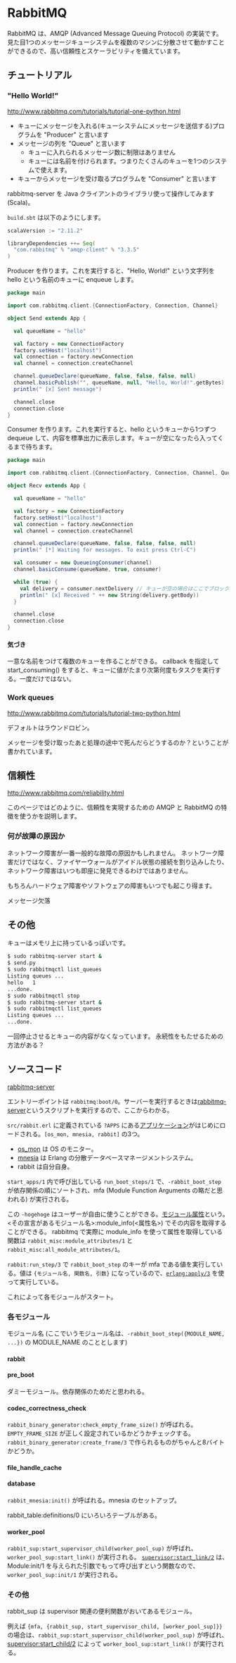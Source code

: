 RabbitMQ
========

RabbitMQ は、AMQP (Advanced Message Queuing Protocol) の実装です。
見た目1つのメッセージキューシステムを複数のマシンに分散させて動かすことができるので、高い信頼性とスケーラビリティを備えています。

チュートリアル
--------------

### "Hello World!"

http://www.rabbitmq.com/tutorials/tutorial-one-python.html

- キューにメッセージを入れる(キューシステムにメッセージを送信する)プログラムを "Producer" と言います
- メッセージの列を "Queue" と言います
  - キューに入れられるメッセージ数に制限はありません
  - キューには名前を付けられます。つまりたくさんのキューを1つのシステムで使えます。
- キューからメッセージを受け取るプログラムを "Consumer" と言います


rabbitmq-server を Java クライアントのライブラリ使って操作してみます (Scala)。

`build.sbt` は以下のようにします。

```scala
scalaVersion := "2.11.2"

libraryDependencies ++= Seq(
  "com.rabbitmq" % "amqp-client" % "3.3.5"
)
```

Producer を作ります。これを実行すると、"Hello, World!" という文字列を hello という名前のキューに enqueue します。

```scala
package main

import com.rabbitmq.client.{ConnectionFactory, Connection, Channel}

object Send extends App {

  val queueName = "hello"

  val factory = new ConnectionFactory
  factory.setHost("localhost")
  val connection = factory.newConnection
  val channel = connection.createChannel

  channel.queueDeclare(queueName, false, false, false, null)
  channel.basicPublish("", queueName, null, "Hello, World!".getBytes)
  println(" [x] Sent message")

  channel.close
  connection.close
}
```

Consumer を作ります。これを実行すると、hello というキューから1つずつ dequeue して、内容を標準出力に表示します。キューが空になったら入ってくるまで待ちます。

```scala
package main

import com.rabbitmq.client.{ConnectionFactory, Connection, Channel, QueueingConsumer}

object Recv extends App {

  val queueName = "hello"

  val factory = new ConnectionFactory
  factory.setHost("localhost")
  val connection = factory.newConnection
  val channel = connection.createChannel

  channel.queueDeclare(queueName, false, false, false, null)
  println(" [*] Waiting for messages. To exit press Ctrl-C")

  val consumer = new QueueingConsumer(channel)
  channel.basicConsume(queueName, true, consumer)

  while (true) {
    val delivery = consumer.nextDelivery // キューが空の場合はここでブロック
    println(" [x] Received " ++ new String(delivery.getBody))
  }

  channel.close
  connection.close
}
```




#### 気づき

一意な名前をつけて複数のキューを作ることができる。
callback を指定して start_consuming() をすると、キューに値がたまり次第何度もタスクを実行する。一度だけではない。


### Work queues

http://www.rabbitmq.com/tutorials/tutorial-two-python.html

デフォルトはラウンドロビン。

メッセージを受け取ったあと処理の途中で死んだらどうするのか？ということが書かれています。





信頼性
------

http://www.rabbitmq.com/reliability.html

このページではどのように、信頼性を実現するための AMQP と RabbitMQ の特徴を使うかを説明します。

### 何が故障の原因か

ネットワーク障害が一番一般的な故障の原因かもしれません。
ネットワーク障害だけではなく、ファイヤーウォールがアイドル状態の接続を割り込みしたり、ネットワーク障害はいつも即座に発見できるわけではありません。

もちろんハードウェア障害やソフトウェアの障害もいつでも起こり得ます。

メッセージ欠落


その他
------

キューはメモリ上に持っているっぽいです。

```sh
$ sudo rabbitmq-server start &
$ send.py
$ sudo rabbitmqctl list_queues
Listing queues ...
hello   1
...done.
$ sudo rabbitmqctl stop
$ sudo rabbitmq-server start &
$ sudo rabbitmqctl list_queues
Listing queues ...
...done.
```

一回停止させるとキューの内容がなくなっています。
永続性をもたせるための方法がある？


ソースコード
------------

[rabbitmq-server](https://github.com/rabbitmq/rabbitmq-server/)


エントリーポイントは `rabbitmq:boot/0`。サーバーを実行するときは[rabbitmq-server](https://github.com/rabbitmq/rabbitmq-server/blob/master/scripts/rabbitmq-server)というスクリプトを実行するので、ここからわかる。

`src/rabbit.erl` に定義されている `?APPS` にある[アプリケーション](http://www.erlang.org/doc/man/application.html)がはじめにロードされる。`[os_mon, mnesia, rabbit]` の3つ。

- [os_mon](http://www.erlang.org/doc/man/os_mon_app.html) は OS のモニター。
- [mnesia](http://www.erlang.org/doc/man/mnesia.html) は Erlang の分散データベースマネージメントシステム。
- rabbit は自分自身。

`start_apps/1` 内で呼び出している `run_boot_steps/1` で、`-rabbit_boot_step` が依存関係の順にソートされ、mfa (Module Function Arguments の略だと思われる) が実行される。

この `-hogehoge` はユーザーが自由に使うことができる。[モジュール属性](http://erlang.org/doc/reference_manual/modules.html)という。<その宣言があるモジュール名>:module_info(<属性名>) でその内容を取得することができる。
rabbitmq で実際に module_info を使って属性を取得している関数は `rabbit_misc:module_attributes/1` と `rabbit_misc:all_module_attributes/1`。

`rabbit:run_step/3` で `rabbit_boot_step` のキーが mfa である値を実行している。値は `{モジュール名, 関数名, 引数}` になっているので、[`erlang:apply/3`](http://www.erlang.org/documentation/doc-6.1/erts-6.1/doc/html/erlang.html#apply-3) を使って実行している。

これによって各モジュールがスタート。

### 各モジュール

モジュール名 (ここでいうモジュール名は、`-rabbit_boot_step({MODULE_NAME, ...})` の MODULE_NAME のこととします)

#### rabbit

#### pre_boot

ダミーモジュール。依存関係のためだと思われる。

#### codec_correctness_check

`rabbit_binary_generator:check_empty_frame_size()` が呼ばれる。
`EMPTY_FRAME_SIZE` が正しく設定されているかどうかチェックする。
`rabbit_binary_generator:create_frame/3` で作られるものがちゃんと8バイトかどうか。

#### file_handle_cache



#### database

`rabbit_mnesia:init()` が呼ばれる。mnesia のセットアップ。

rabbit_table:definitions/0 にいろいろテーブルがある。


#### worker_pool

`rabbit_sup:start_supervisor_child(worker_pool_sup)` が呼ばれ、`worker_pool_sup:start_link()` が実行される。
[`supervisor:start_link/2`](http://www.erlang.org/doc/man/supervisor.html#start_link-2) は、Module:init/1 を与えられた引数でもって呼び出すという関数なので、`worker_pool_sup:init/1` が実行される。


### その他

rabbit_sup は supervisor 関連の便利関数がおいてあるモジュール。

例えば `{mfa, {rabbit_sup, start_supervisor_child, [worker_pool_sup]}}` の場合は、`rabbit_sup:start_supervisor_child(worker_pool_sup)` が呼ばれ、[supervisor:start_child/2](http://www.erlang.org/doc/man/supervisor.html#start_child-2) によって `worker_bool_sup:start_link()` が実行される。
